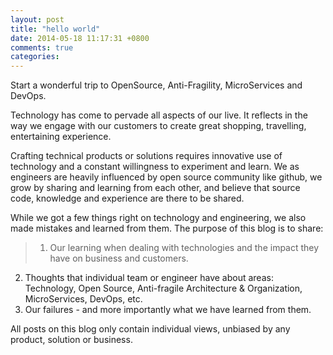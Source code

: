 ```yaml
---
layout: post
title: "hello world"
date: 2014-05-18 11:17:31 +0800
comments: true
categories: 
---
```


Start a wonderful trip to OpenSource, Anti-Fragility, MicroServices and DevOps.

Technology has come to pervade all aspects of our live. It reflects in the way we engage with our customers to create great shopping, travelling, entertaining experience.

Crafting technical products or solutions requires innovative use of technology and a constant willingness to experiment and learn. We as engineers are heavily influenced by open source community like github, we grow by sharing and learning from each other, and believe that source code, knowledge and experience are there to be shared.

While we got a few things right on technology and engineering, we also made mistakes and learned from them. The purpose of this blog is to share:

>1. Our learning when dealing with technologies and the impact they have on business and customers.
2. Thoughts that individual team or engineer have about areas: Technology, Open Source, Anti-fragile Architecture & Organization, MicroServices, DevOps, etc.
3. Our failures - and more importantly what we have learned from them.

All posts on this blog only contain individual views, unbiased by any product, solution or business.
